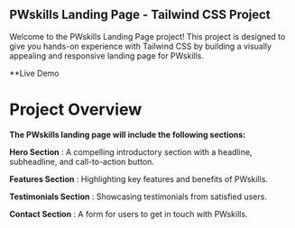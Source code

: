 ## PWskills Landing Page - Tailwind CSS Project

Welcome to the PWskills Landing Page project! This project is designed to give you hands-on experience with Tailwind CSS by building a visually appealing and responsive landing page for PWskills.

**Live Demo

# Project Overview
**The PWskills landing page will include the following sections:**

**Hero Section** : A compelling introductory section with a headline, subheadline, and call-to-action button.

**Features Section** : Highlighting key features and benefits of PWskills.

**Testimonials Section** : Showcasing testimonials from satisfied users.

**Contact Section** : A form for users to get in touch with PWskills.

